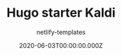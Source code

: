 ---
title: Hugo starter Kaldi
github: https://github.com/netlify-templates/one-click-hugo-cms
author: netlify-templates
demo: https://master-template-one-click-hugo-cms.netlify.com/
date: 2020-06-03T00:00:00.000Z
ssg:
  - Hugo
cms:
  - NetlifyCMS
category:
  - Blog
description: A Hugo boilerplate for creating a blog site
draft: false
publish_date: '2017-09-07T03:11:30Z'
update_date: '2022-08-16T16:19:21Z'
github_star: 392
github_fork: 261
---